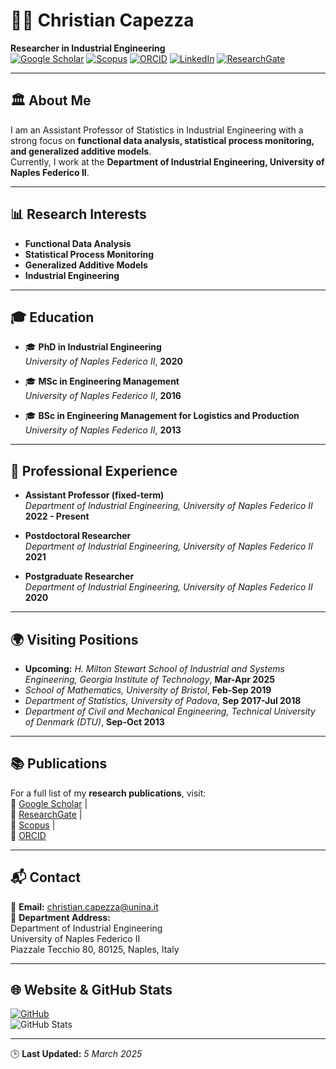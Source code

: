 # 👨‍🔬 Christian Capezza

**Researcher in Industrial Engineering**  
[![Google Scholar](https://img.shields.io/badge/Google_Scholar-4285F4?style=for-the-badge&logo=googlescholar&logoColor=white)](https://scholar.google.it/citations?user=bqPX08wAAAAJ&hl=it&oi=ao)
[![Scopus](https://img.shields.io/badge/Scopus-FF6C00?style=for-the-badge&logo=scopus&logoColor=white)](https://www.scopus.com/authid/detail.uri?authorId=57195714938)
[![ORCID](https://img.shields.io/badge/ORCID-A6CE39?style=for-the-badge&logo=orcid&logoColor=white)](https://orcid.org/0000-0002-8358-4800)
[![LinkedIn](https://img.shields.io/badge/LinkedIn-0A66C2?style=for-the-badge&logo=linkedin&logoColor=white)](https://www.linkedin.com/in/christiancapezza/)
[![ResearchGate](https://img.shields.io/badge/ResearchGate-00CCBB?style=for-the-badge&logo=researchgate&logoColor=white)](https://www.researchgate.net/profile/Christian-Capezza?ev=hdr_xprf)

---

## 🏛️ About Me
I am an Assistant Professor of Statistics in Industrial Engineering with a strong focus on **functional data analysis, statistical process monitoring, and generalized additive models**.  
Currently, I work at the **Department of Industrial Engineering, University of Naples Federico II**.

---

## 📊 Research Interests
- **Functional Data Analysis**
- **Statistical Process Monitoring**
- **Generalized Additive Models**
- **Industrial Engineering**

---

## 🎓 Education
- 🎓 **PhD in Industrial Engineering**  
  *University of Naples Federico II*, **2020**

- 🎓 **MSc in Engineering Management**  
  *University of Naples Federico II*, **2016**

- 🎓 **BSc in Engineering Management for Logistics and Production**  
  *University of Naples Federico II*, **2013**

---

## 💼 Professional Experience
- **Assistant Professor (fixed-term)**  
  *Department of Industrial Engineering, University of Naples Federico II*  
  **2022 - Present**

- **Postdoctoral Researcher**  
  *Department of Industrial Engineering, University of Naples Federico II*  
  **2021**
  
- **Postgraduate Researcher**  
  *Department of Industrial Engineering, University of Naples Federico II*  
  **2020**

---

## 🌍 Visiting Positions
- **Upcoming:** *H. Milton Stewart School of Industrial and Systems Engineering, Georgia Institute of Technology*, **Mar-Apr 2025**
- *School of Mathematics, University of Bristol*, **Feb-Sep 2019**
- *Department of Statistics, University of Padova*, **Sep 2017-Jul 2018**
- *Department of Civil and Mechanical Engineering, Technical University of Denmark (DTU)*, **Sep-Oct 2013**

---

## 📚 Publications
For a full list of my **research publications**, visit:  
🔗 [Google Scholar](https://scholar.google.it/citations?user=bqPX08wAAAAJ&hl=it&oi=ao) |  
🔗 [ResearchGate](https://www.researchgate.net/profile/Christian-Capezza?ev=hdr_xprf) |  
🔗 [Scopus](https://www.scopus.com/authid/detail.uri?authorId=57195714938) |  
🔗 [ORCID](https://orcid.org/0000-0002-8358-4800)

---

## 📬 Contact
📧 **Email:** [christian.capezza@unina.it](mailto:christian.capezza@unina.it)  
🏢 **Department Address:**  
   Department of Industrial Engineering  
   University of Naples Federico II  
   Piazzale Tecchio 80, 80125, Naples, Italy  

---

## 🌐 Website & GitHub Stats
[![GitHub](https://img.shields.io/badge/My%20Website-Visit-blue?style=for-the-badge)](https://capezza.github.io/)  
![GitHub Stats](https://github-readme-stats.vercel.app/api?username=capezza&show_icons=true&theme=default)

---

🕒 **Last Updated:** *5 March 2025*
